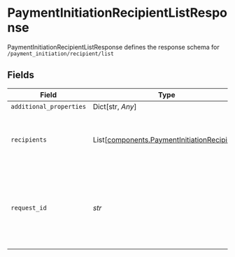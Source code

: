 # PaymentInitiationRecipientListResponse

PaymentInitiationRecipientListResponse defines the response schema for `/payment_initiation/recipient/list`


## Fields

| Field                                                                                                                                       | Type                                                                                                                                        | Required                                                                                                                                    | Description                                                                                                                                 |
| ------------------------------------------------------------------------------------------------------------------------------------------- | ------------------------------------------------------------------------------------------------------------------------------------------- | ------------------------------------------------------------------------------------------------------------------------------------------- | ------------------------------------------------------------------------------------------------------------------------------------------- |
| `additional_properties`                                                                                                                     | Dict[str, *Any*]                                                                                                                            | :heavy_minus_sign:                                                                                                                          | N/A                                                                                                                                         |
| `recipients`                                                                                                                                | List[[components.PaymentInitiationRecipient](../../models/components/paymentinitiationrecipient.md)]                                        | :heavy_check_mark:                                                                                                                          | An array of payment recipients created for Payment Initiation                                                                               |
| `request_id`                                                                                                                                | *str*                                                                                                                                       | :heavy_check_mark:                                                                                                                          | A unique identifier for the request, which can be used for troubleshooting. This identifier, like all Plaid identifiers, is case sensitive. |